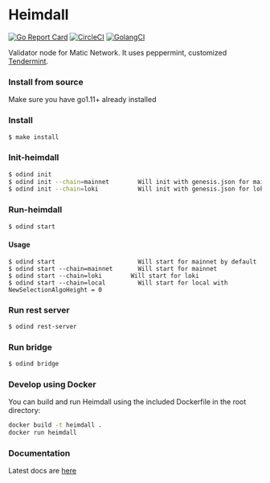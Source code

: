 # Heimdall

[![Go Report Card](https://goreportcard.com/badge/github.com/maticnetwork/heimdall)](https://goreportcard.com/report/github.com/maticnetwork/heimdall) [![CircleCI](https://circleci.com/gh/maticnetwork/heimdall/tree/master.svg?style=shield)](https://circleci.com/gh/maticnetwork/heimdall/tree/master) [![GolangCI](https://golangci.com/badges/github.com/maticnetwork/heimdall.svg)](https://golangci.com/r/github.com/maticnetwork/heimdall)


Validator node for Matic Network. It uses peppermint, customized [Tendermint](https://github.com/tendermint/tendermint).

### Install from source 

Make sure you have go1.11+ already installed

### Install 
```bash 
$ make install
```
### Init-heimdall 
```bash 
$ odind init
$ odind init --chain=mainnet        Will init with genesis.json for mainnet
$ odind init --chain=loki           Will init with genesis.json for loki
```
### Run-heimdall 
```bash 
$ odind start
```
#### Usage
```
$ odind start                       Will start for mainnet by default
$ odind start --chain=mainnet       Will start for mainnet
$ odind start --chain=loki        Will start for loki
$ odind start --chain=local         Will start for local with NewSelectionAlgoHeight = 0
```

### Run rest server
```bash 
$ odind rest-server 
```

### Run bridge
```bash 
$ odind bridge 
```

### Develop using Docker

You can build and run Heimdall using the included Dockerfile in the root directory:

```bash
docker build -t heimdall .
docker run heimdall
```

### Documentation 

Latest docs are [here](https://wiki.polygon.technology/docs/category/heimdall) 
